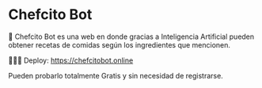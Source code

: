 # Chefcito Bot
🤖 Chefcito Bot es una web en donde gracias a Inteligencia Artificial pueden obtener recetas de comidas según los ingredientes que mencionen.

👨🏻‍🍳 Deploy: https://chefcitobot.online

Pueden probarlo totalmente Gratis y sin necesidad de registrarse.
